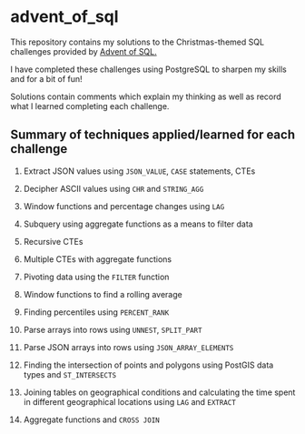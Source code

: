 # advent_of_sql
This repository contains my solutions to the Christmas-themed SQL challenges provided by [Advent of SQL.](https://adventofsql.com/)

I have completed these challenges using PostgreSQL to sharpen my skills and for a bit of fun! 

Solutions contain comments which explain my thinking as well as record what I learned completing each challenge.

## Summary of techniques applied/learned for each challenge

1. Extract JSON values using `JSON_VALUE`, `CASE` statements, CTEs

2. Decipher ASCII values using `CHR` and `STRING_AGG`

5. Window functions and percentage changes using `LAG`

6. Subquery using aggregate functions as a means to filter data

8. Recursive CTEs

9. Multiple CTEs with aggregate functions

10. Pivoting data using the `FILTER` function

11. Window functions to find a rolling average

12. Finding percentiles using `PERCENT_RANK`

13. Parse arrays into rows using `UNNEST`, `SPLIT_PART`

14. Parse JSON arrays into rows using `JSON_ARRAY_ELEMENTS`

15. Finding the intersection of points and polygons using PostGIS data types and `ST_INTERSECTS`

16. Joining tables on geographical conditions and calculating the time spent in different geographical locations using `LAG` and `EXTRACT`

19. Aggregate functions and `CROSS JOIN`
